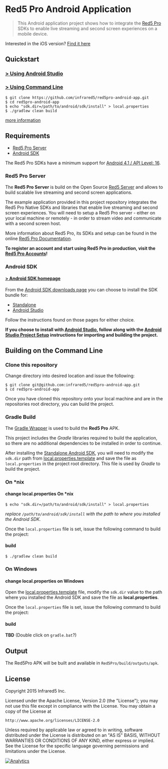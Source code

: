 Red5 Pro Android Application
===

> This Android application project shows how to integrate the [Red5 Pro](http://red5pro.com) SDKs to enable live streaming and second screen experiences on a mobile device.

Interested in the iOS version? [Find it here](http://infrared5.github.io/red5pro-ios-app/)

Quickstart
---

### [&gt; Using Android Studio](SETUP-ANDROID-STUDIO.md)

### [&gt; Using Command Line](#building-on-the-command-line)

```
$ git clone https://github.com/infrared5/red5pro-android-app.git
$ cd red5pro-android-app
$ echo "sdk.dir=/path/to/android/sdk/install" > local.properties
$ ./gradlew clean build
```

[more information](#building-on-the-command-line)

Requirements
---

* [Red5 Pro Server](http://red5pro.com)
* [Android SDK](#android-sdk)

The Red5 Pro SDKs have a minimum support for [Android 4.1 / API Level: 16](http://developer.android.com/about/versions/android-4.1.html).

### Red5 Pro Server
The __Red5 Pro Server__ is build on the Open Source [Red5 Server](https://github.com/Red5/red5-server) and allows to build scalable live streaming and second screen applications.

The example application provided in this project repository integrates the Red5 Pro Native SDKs  and libraries that enable live streaming and second screen experiences. You will need to setup a Red5 Pro server - either on your local machine or remotely - in order to stream video and communicate with a second screen host.

More information about Red5 Pro, its SDKs and setup can be found in the online [Red5 Pro Documentation](http://red5pro.com/docs/).

**To register an account and start using Red5 Pro in production, visit the [Red5 Pro Accounts](https://account.red5pro.com/register)!**

### Android SDK

#### [&gt; Android SDK homepage](http://developer.android.com/sdk/index.html)

From the [Android SDK downloads page](http://developer.android.com/sdk/installing/index.html) you can choose to  install the SDK bundle for:

* [Standalone](http://developer.android.com/sdk/installing/index.html?pkg=tools)
* [Android Studio](http://developer.android.com/sdk/installing/index.html?pkg=studio)

Follow the instructions found on those pages for either choice.

**If you choose to install with [Android Studio](http://developer.android.com/sdk/index.html), follow along with the [Android Studio Project Setup](SETUP-ANDROID-STUDIO.md) instructions for importing and building the project.**

Building on the Command Line
---

### Clone this repository

Change directory into desired location and issue the following:

```
$ git clone git@github.com:infrared5/red5pro-android-app.git
$ cd red5pro-android-app
```

Once you have cloned this repository onto your local machine and are in the repositories root directory, you can build the project.

### Gradle Build

The [Gradle Wrapper](https://gradle.org/docs/current/userguide/gradle_wrapper.html) is used to build the **Red5 Pro** APK.

This project includes the *Gradle* libraries required to build the application, so there are no additional dependencies to be installed in order to continue.

After installing the [Standalone Android SDK](http://developer.android.com/sdk/installing/index.html?pkg=tools), you will need to modify the `sdk.dir` path from [local.properties.template](local.properties.template) and save the file as `local.properties` in the project root directory. This file is used by *Gradle* to build the project.

### On &#42;nix

#### change local.properties On &#42;nix
```
$ echo "sdk.dir=/path/to/android/sdk/install" > local.properties
```

_replace `/path/to/android/sdk/install` with the path to where you installed the Android SDK._

Once the `local.properties` file is set, issue the following command to build the project:

#### build
```
$ ./gradlew clean build
```

### On Windows

#### change local.properties on Windows
Open the [local.properties.template](local.properties.template) file, modify the `sdk.dir` value to the path where you installed the Android SDK and save the file as __local.properties__.

Once the `local.properties` file is set, issue the following command to build the project:

#### build
**TBD** (Double click on `gradle.bat`?)

Output
---
The Red5Pro APK will be built and available in `Red5Pro/build/outputs/apk`.

License
---
Copyright 2015 Infrared5 Inc.

Licensed under the Apache License, Version 2.0 (the "License");
you may not use this file except in compliance with the License.
You may obtain a copy of the License at

    http://www.apache.org/licenses/LICENSE-2.0

Unless required by applicable law or agreed to in writing, software
distributed under the License is distributed on an "AS IS" BASIS,
WITHOUT WARRANTIES OR CONDITIONS OF ANY KIND, either express or implied.
See the License for the specific language governing permissions and
limitations under the License.

[![Analytics](https://ga-beacon.appspot.com/UA-59819838-3/red5pro/red5pro-android-app?pixel)](https://github.com/igrigorik/ga-beacon)
